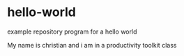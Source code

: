 # hello-world
example repository program for a hello world

My name is christian and i am in a productivity toolkit class
